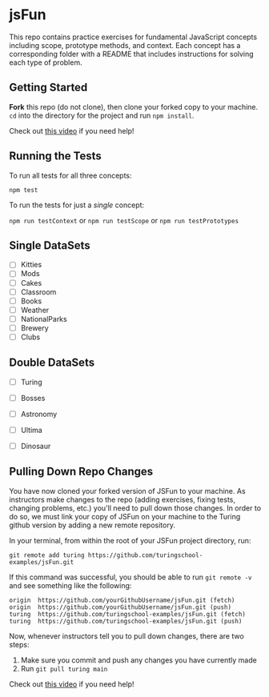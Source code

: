 # jsFun

This repo contains practice exercises for fundamental JavaScript concepts including scope, prototype methods, and context. Each concept has a corresponding folder with a README that includes instructions for solving each type of problem.

## Getting Started

**Fork** this repo (do not clone), then clone your forked copy to your machine. `cd` into the directory for the project and run `npm install`.

Check out [this video](https://vimeo.com/turing/review/388545928/baac6f5a2d) if you need help!

## Running the Tests

To run all tests for all three concepts:

`npm test`

To run the tests for just a *single* concept:

`npm run testContext` or  `npm run testScope` or  `npm run testPrototypes`

## Single DataSets
-[ ] Kitties
-[ ] Mods
-[ ] Cakes
-[ ] Classroom
-[ ] Books
-[ ] Weather
-[ ] NationalParks
-[ ] Brewery
-[ ] Clubs

## Double DataSets
-[ ] Turing
-[ ] Bosses
-[ ] Astronomy
-[ ] Ultima
-[ ] Dinosaur


## Pulling Down Repo Changes

You have now cloned your forked version of JSFun to your machine. As instructors make changes to the repo (adding exercises, fixing tests, changing problems, etc.) you'll need to pull down those changes. In order to do so, we must link your copy of JSFun on your machine to the Turing github version by adding a new remote repository.

In your terminal, from within the root of your JSFun project directory, run:

`git remote add turing https://github.com/turingschool-examples/jsFun.git`

If this command was successful, you should be able to run `git remote -v` and see something like the following:

```
origin  https://github.com/yourGithubUsername/jsFun.git (fetch)
origin  https://github.com/yourGithubUsername/jsFun.git (push)
turing  https://github.com/turingschool-examples/jsFun.git (fetch)
turing  https://github.com/turingschool-examples/jsFun.git (push)
```

Now, whenever instructors tell you to pull down changes, there are two steps:

1. Make sure you commit and push any changes you have currently made
2. Run `git pull turing main`

Check out [this video](https://vimeo.com/turing/review/388550182/34823726eb) if you need help!

